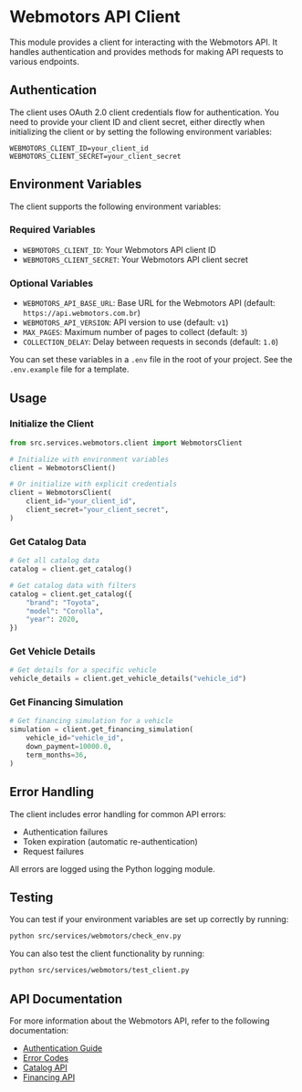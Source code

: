 # Webmotors API Client

This module provides a client for interacting with the Webmotors API. It handles authentication and provides methods for making API requests to various endpoints.

## Authentication

The client uses OAuth 2.0 client credentials flow for authentication. You need to provide your client ID and client secret, either directly when initializing the client or by setting the following environment variables:

```
WEBMOTORS_CLIENT_ID=your_client_id
WEBMOTORS_CLIENT_SECRET=your_client_secret
```

## Environment Variables

The client supports the following environment variables:

### Required Variables
- `WEBMOTORS_CLIENT_ID`: Your Webmotors API client ID
- `WEBMOTORS_CLIENT_SECRET`: Your Webmotors API client secret

### Optional Variables
- `WEBMOTORS_API_BASE_URL`: Base URL for the Webmotors API (default: `https://api.webmotors.com.br`)
- `WEBMOTORS_API_VERSION`: API version to use (default: `v1`)
- `MAX_PAGES`: Maximum number of pages to collect (default: `3`)
- `COLLECTION_DELAY`: Delay between requests in seconds (default: `1.0`)

You can set these variables in a `.env` file in the root of your project. See the `.env.example` file for a template.

## Usage

### Initialize the Client

```python
from src.services.webmotors.client import WebmotorsClient

# Initialize with environment variables
client = WebmotorsClient()

# Or initialize with explicit credentials
client = WebmotorsClient(
    client_id="your_client_id",
    client_secret="your_client_secret",
)
```

### Get Catalog Data

```python
# Get all catalog data
catalog = client.get_catalog()

# Get catalog data with filters
catalog = client.get_catalog({
    "brand": "Toyota",
    "model": "Corolla",
    "year": 2020,
})
```

### Get Vehicle Details

```python
# Get details for a specific vehicle
vehicle_details = client.get_vehicle_details("vehicle_id")
```

### Get Financing Simulation

```python
# Get financing simulation for a vehicle
simulation = client.get_financing_simulation(
    vehicle_id="vehicle_id",
    down_payment=10000.0,
    term_months=36,
)
```

## Error Handling

The client includes error handling for common API errors:

- Authentication failures
- Token expiration (automatic re-authentication)
- Request failures

All errors are logged using the Python logging module.

## Testing

You can test if your environment variables are set up correctly by running:

```bash
python src/services/webmotors/check_env.py
```

You can also test the client functionality by running:

```bash
python src/services/webmotors/test_client.py
```

## API Documentation

For more information about the Webmotors API, refer to the following documentation:

- [Authentication Guide](https://portal-webmotors.sensedia.com/api-portal/documentacao/autenticacao)
- [Error Codes](https://portal-webmotors.sensedia.com/api-portal/documentacao/codigos-de-erro)
- [Catalog API](https://portal-webmotors.sensedia.com/api-portal/swagger/webmotors-catalogo-api/1.0.0)
- [Financing API](https://portal-webmotors.sensedia.com/api-portal/swagger/santander-financing-service-simulation/1.0) 